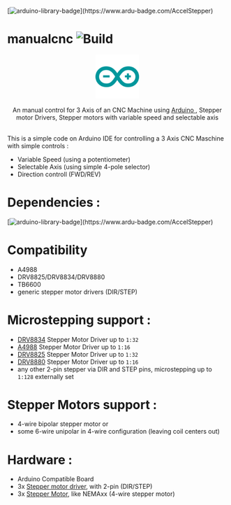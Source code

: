 [![arduino-library-badge](https://www.ardu-badge.com/badge/AccelStepper.svg?)](https://www.ardu-badge.com/AccelStepper)
# manualcnc ![Build](https://github.com/Droghi/manualcnc/actions/workflows/blank.yml/badge.svg)

<div align="center">
  <p>
      <img width="20%" src="img/arduino-icon.svg">
  </p>
  <p> An manual control for 3 Axis of an CNC Machine using  <a href="https://www.arduino.cc"> Arduino </a>, Stepper motor Drivers, Stepper motors with variable speed and selectable axis </p>
</div>
<br>
This is a simple code on Arduino IDE for controlling a 3 Axis CNC Maschine with simple controls :

<br>
  
  * Variable Speed (using a potentiometer)
  * Selectable Axis (using simple 4-pole selector)
  * Direction controll (FWD/REV)

# Dependencies :

[![arduino-library-badge](https://www.ardu-badge.com/badge/AccelStepper.svg?)](https://www.ardu-badge.com/AccelStepper)


# Compatibility

  * A4988
  * DRV8825/DRV8834/DRV8880
  * TB6600
  * generic stepper motor drivers (DIR/STEP)

# Microstepping support :

   - <a href="https://www.pololu.com/product/2134">DRV8834</a> Stepper Motor Driver up to `1:32`
   - <a href="https://www.pololu.com/product/1182">A4988</a> Stepper Motor Driver up to `1:16`
   - <a href="https://www.pololu.com/product/2131">DRV8825</a> Stepper Motor Driver up to `1:32`
   - <a href="https://www.pololu.com/product/2971">DRV8880</a> Stepper Motor Driver up to `1:16`
   - any other 2-pin stepper via DIR and STEP pins, microstepping up to `1:128` externally set

# Stepper Motors support :

  - 4-wire bipolar stepper motor or 
  - some 6-wire unipolar in 4-wire configuration (leaving coil centers out)

# Hardware :

  * Arduino Compatible Board
  * 3x <a href="https://www.pololu.com/category/120/stepper-motor-drivers">Stepper motor driver</a>, with 2-pin (DIR/STEP)
  * 3x <a href="http://www.circuitspecialists.com/stepper-motor">Stepper Motor</a>, like NEMAxx (4-wire stepper motor)

